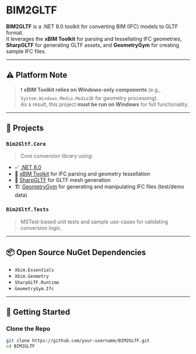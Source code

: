 # BIM2GLTF

**BIM2GLTF** is a .NET 8.0 toolkit for converting BIM (IFC) models to GLTF format.  
It leverages the **xBIM Toolkit** for parsing and tessellating IFC geometries, **SharpGLTF** for generating GLTF assets, and **GeometryGym** for creating sample IFC files.

---
## ⚠️ Platform Note

> ❗ **xBIM Toolkit relies on Windows-only components** (e.g., `System.Windows.Media.Media3D` for geometry processing).  
> As a result, this project **must be run on Windows** for full functionality.

---

## 📁 Projects

### `Bim2Gltf.Core`
> Core conversion library using:

- ✅ [.NET 8.0](https://dotnet.microsoft.com/)
- 🧰 [xBIM Toolkit](https://github.com/xBimTeam/XbimEssentials) for IFC parsing and geometry tessellation
- 🧩 [SharpGLTF](https://github.com/vpenades/SharpGLTF) for GLTF mesh generation
- 🏗️ [GeometryGym](https://github.com/jmirtsch/GeometryGymIFC) for generating and manipulating IFC files (test/demo data)

### `Bim2Gltf.Tests`
> MSTest-based unit tests and sample use-cases for validating conversion logic.

---

## 📦 Open Source NuGet Dependencies

- `Xbim.Essentials`
- `Xbim.Geometry`
- `SharpGLTF.Runtime`
- `GeometryGym.Ifc`

---

## 🚀 Getting Started

### Clone the Repo

```bash
git clone https://github.com/your-username/BIM2GLTF.git
cd BIM2GLTF
